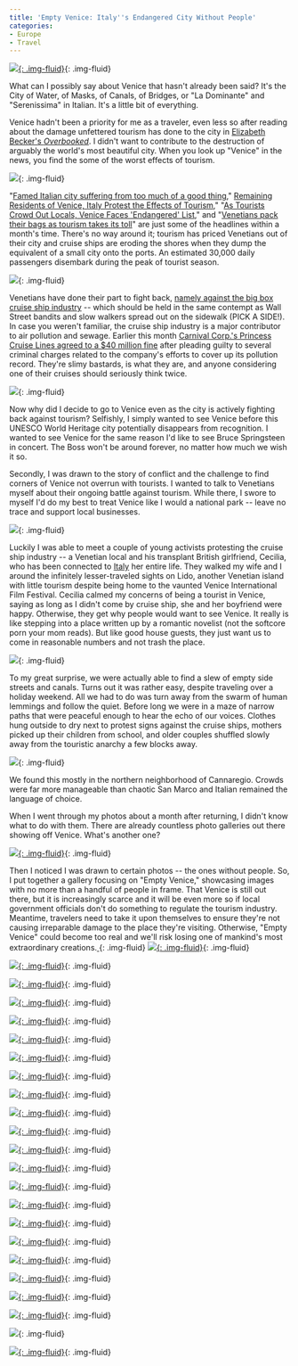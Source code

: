 ```yaml
---
title: 'Empty Venice: Italy''s Endangered City Without People'
categories:
- Europe
- Travel
---
```


[![](https://withoutapath.com/wp-content/uploads/2016/12/Empty-Venice-Italy-Canal-02.jpg){: .img-fluid}](https://withoutapath.com/wp-content/uploads/2016/12/Empty-Venice-Italy-Canal-02.jpg){: .img-fluid}

What can I possibly say about Venice that hasn't already been said? It's the City of Water, of Masks, of Canals, of Bridges, or "La Dominante" and "Serenissima" in Italian. It's a little bit of everything.

Venice hadn't been a priority for me as a traveler, even less so after reading about the damage unfettered tourism has done to the city in [Elizabeth Becker's _Overbooked_](https://withoutapath.com/elizabeth-becker-overbooked/). I didn't want to contribute to the destruction of arguably the world's most beautiful city. When you look up "Venice" in the news, you find the some of the worst effects of tourism.<!-- more -->

![](https://withoutapath.com/wp-content/uploads/2016/12/Empty-Venice-Italy-Canal-03.jpg){: .img-fluid}

"[Famed Italian city suffering from too much of a good thing](http://www.cbsnews.com/news/venice-italy-threatened-mass-tourism-unesco-world-heritage-site-in-danger/)," [Remaining Residents of Venice, Italy Protest the Effects of Tourism](https://skift.com/2016/11/13/remaining-residents-of-venice-italy-protest-the-effects-of-tourism/)," "[As Tourists Crowd Out Locals, Venice Faces 'Endangered' List](http://www.npr.org/sections/parallels/2016/11/25/503038911/as-tourists-crowd-out-locals-venice-faces-endangered-list)," and "[Venetians pack their bags as tourism takes its toll](http://www.reuters.com/article/us-italy-venice-protests-idUSKBN1370J0)" are just some of the headlines within a month's time. There's no way around it; tourism has priced Venetians out of their city and cruise ships are eroding the shores when they dump the equivalent of a small city onto the ports. An estimated 30,000 daily passengers disembark during the peak of tourist season.

![](https://withoutapath.com/wp-content/uploads/2016/12/Empty-Venice-Italy-Canal-04.jpg){: .img-fluid}

Venetians have done their part to fight back, [namely against the big box cruise ship industry](http://www.telegraph.co.uk/travel/news/tempers-flare-in-venice-as-angry-protesters-block-cruise-ships/) -- which should be held in the same contempt as Wall Street bandits and slow walkers spread out on the sidewalk (PICK A SIDE!). In case you weren't familiar, the cruise ship industry is a major contributor to air pollution and sewage. Earlier this month [Carnival Corp.'s Princess Cruise Lines agreed to a $40 million fine](http://www.wsj.com/articles/carnival-agrees-to-fine-will-plead-guilty-to-pollution-charges-1480610905) after pleading guilty to several criminal charges related to the company's efforts to cover up its pollution record. They're slimy bastards, is what they are, and anyone considering one of their cruises should seriously think twice.

![](https://withoutapath.com/wp-content/uploads/2016/12/Empty-Venice-Italy-Canal-05.jpg){: .img-fluid}

Now why did I decide to go to Venice even as the city is actively fighting back against tourism? Selfishly, I simply wanted to see Venice before this UNESCO World Heritage city potentially disappears from recognition. I wanted to see Venice for the same reason I'd like to see Bruce Springsteen in concert. The Boss won't be around forever, no matter how much we wish it so.

Secondly, I was drawn to the story of conflict and the challenge to find corners of Venice not overrun with tourists. I wanted to talk to Venetians myself about their ongoing battle against tourism. While there, I swore to myself I'd do my best to treat Venice like I would a national park -- leave no trace and support local businesses.

![](https://withoutapath.com/wp-content/uploads/2016/12/Empty-Venice-Italy-Canal-06.jpg){: .img-fluid}

Luckily I was able to meet a couple of young activists protesting the cruise ship industry -- a Venetian local and his transplant British girlfriend, Cecilia, who has been connected to [Italy](https://withoutapath.com/category/travel/international/europe/italy/) her entire life. They walked my wife and I around the infinitely lesser-traveled sights on Lido, another Venetian island with little tourism despite being home to the vaunted Venice International Film Festival. Cecilia calmed my concerns of being a tourist in Venice, saying as long as I didn't come by cruise ship, she and her boyfriend were happy. Otherwise, they get why people would want to see Venice. It really is like stepping into a place written up by a romantic novelist (not the softcore porn your mom reads). But like good house guests, they just want us to come in reasonable numbers and not trash the place.

![](https://withoutapath.com/wp-content/uploads/2016/12/Empty-Venice-Italy-Canal-07.jpg){: .img-fluid}

To my great surprise, we were actually able to find a slew of empty side streets and canals. Turns out it was rather easy, despite traveling over a holiday weekend. All we had to do was turn away from the swarm of human lemmings and follow the quiet. Before long we were in a maze of narrow paths that were peaceful enough to hear the echo of our voices. Clothes hung outside to dry next to protest signs against the cruise ships, mothers picked up their children from school, and older couples shuffled slowly away from the touristic anarchy a few blocks away.

![](https://withoutapath.com/wp-content/uploads/2016/12/Empty-Venice-Italy-Church-of-Madonna-dellOrto-Inside.jpg){: .img-fluid}

We found this mostly in the northern neighborhood of Cannaregio. Crowds were far more manageable than chaotic San Marco and Italian remained the language of choice.

When I went through my photos about a month after returning, I didn't know what to do with them. There are already countless photo galleries out there showing off Venice. What's another one?

[![](https://withoutapath.com/wp-content/uploads/2016/12/Empty-Venice-Italy-Church-of-Madonna-dellOrto.jpg){: .img-fluid}](https://withoutapath.com/wp-content/uploads/2016/12/Empty-Venice-Italy-Church-of-Madonna-dellOrto.jpg){: .img-fluid}

Then I noticed I was drawn to certain photos -- the ones without people. So, I put together a gallery focusing on "Empty Venice," showcasing images with no more than a handful of people in frame. That Venice is still out there, but it is increasingly scarce and it will be even more so if local government officials don't do something to regulate the tourism industry. Meantime, travelers need to take it upon themselves to ensure they're not causing irreparable damage to the place they're visiting. Otherwise, "Empty Venice" could become too real and we'll risk losing one of mankind's most extraordinary creations.[
](https://withoutapath.com/wp-content/uploads/2016/12/Empty-Venice-Italy-Church-of-Madonna-dellOrto.jpg){: .img-fluid} [![](https://withoutapath.com/wp-content/uploads/2016/12/Empty-Venice-Italy-Clothes-Hanging.jpg){: .img-fluid}](https://withoutapath.com/wp-content/uploads/2016/12/Empty-Venice-Italy-Clothes-Hanging.jpg){: .img-fluid}

[![](https://withoutapath.com/wp-content/uploads/2016/12/Empty-Venice-Italy-Cruise-Ship-Protest.jpg){: .img-fluid}](https://withoutapath.com/wp-content/uploads/2016/12/Empty-Venice-Italy-Cruise-Ship-Protest.jpg){: .img-fluid}

[![](https://withoutapath.com/wp-content/uploads/2016/12/Empty-Venice-Italy-Mercato-di-Rialto.jpg){: .img-fluid}](https://withoutapath.com/wp-content/uploads/2016/12/Empty-Venice-Italy-Mercato-di-Rialto.jpg){: .img-fluid}

[![](https://withoutapath.com/wp-content/uploads/2016/12/Empty-Venice-Italy-No-Grandi-Nav-Protest.jpg){: .img-fluid}](https://withoutapath.com/wp-content/uploads/2016/12/Empty-Venice-Italy-No-Grandi-Nav-Protest.jpg){: .img-fluid}

[![](https://withoutapath.com/wp-content/uploads/2016/12/Empty-Venice-Italy-Piazza-01.jpg){: .img-fluid}](https://withoutapath.com/wp-content/uploads/2016/12/Empty-Venice-Italy-Piazza-01.jpg){: .img-fluid}

[![](https://withoutapath.com/wp-content/uploads/2016/12/Empty-Venice-Italy-Piazza-02.jpg){: .img-fluid}](https://withoutapath.com/wp-content/uploads/2016/12/Empty-Venice-Italy-Piazza-02.jpg){: .img-fluid}

[![](https://withoutapath.com/wp-content/uploads/2016/12/Empty-Venice-Italy-Piazza-03.jpg){: .img-fluid}](https://withoutapath.com/wp-content/uploads/2016/12/Empty-Venice-Italy-Piazza-03.jpg){: .img-fluid}

[![](https://withoutapath.com/wp-content/uploads/2016/12/Empty-Venice-Italy-Piazza-04.jpg){: .img-fluid}](https://withoutapath.com/wp-content/uploads/2016/12/Empty-Venice-Italy-Piazza-04.jpg){: .img-fluid}

[![](https://withoutapath.com/wp-content/uploads/2016/12/Empty-Venice-Italy-Steps.jpg){: .img-fluid}](https://withoutapath.com/wp-content/uploads/2016/12/Empty-Venice-Italy-Steps.jpg){: .img-fluid}

[![](https://withoutapath.com/wp-content/uploads/2016/12/Empty-Venice-Italy-Street-01.jpg){: .img-fluid}](https://withoutapath.com/wp-content/uploads/2016/12/Empty-Venice-Italy-Street-01.jpg){: .img-fluid}

[![](https://withoutapath.com/wp-content/uploads/2016/12/Empty-Venice-Italy-Street-02.jpg){: .img-fluid}](https://withoutapath.com/wp-content/uploads/2016/12/Empty-Venice-Italy-Street-02.jpg){: .img-fluid}

[![](https://withoutapath.com/wp-content/uploads/2016/12/Empty-Venice-Italy-Street-03.jpg){: .img-fluid}](https://withoutapath.com/wp-content/uploads/2016/12/Empty-Venice-Italy-Street-03.jpg){: .img-fluid}

[![](https://withoutapath.com/wp-content/uploads/2016/12/Empty-Venice-Italy-Street-04.jpg){: .img-fluid}](https://withoutapath.com/wp-content/uploads/2016/12/Empty-Venice-Italy-Street-04.jpg){: .img-fluid}

[![](https://withoutapath.com/wp-content/uploads/2016/12/Empty-Venice-Italy-Street-05.jpg){: .img-fluid}](https://withoutapath.com/wp-content/uploads/2016/12/Empty-Venice-Italy-Street-05.jpg){: .img-fluid}

[![](https://withoutapath.com/wp-content/uploads/2016/12/Empty-Venice-Italy-Street-06.jpg){: .img-fluid}](https://withoutapath.com/wp-content/uploads/2016/12/Empty-Venice-Italy-Street-06.jpg){: .img-fluid}

[![](https://withoutapath.com/wp-content/uploads/2016/12/Empty-Venice-Italy-Street-07.jpg){: .img-fluid}](https://withoutapath.com/wp-content/uploads/2016/12/Empty-Venice-Italy-Street-07.jpg){: .img-fluid}

[![](https://withoutapath.com/wp-content/uploads/2016/12/Empty-Venice-Italy-Street-08.jpg){: .img-fluid}](https://withoutapath.com/wp-content/uploads/2016/12/Empty-Venice-Italy-Street-08.jpg){: .img-fluid}

[![](https://withoutapath.com/wp-content/uploads/2016/12/Empty-Venice-Italy-Street-09.jpg){: .img-fluid}](https://withoutapath.com/wp-content/uploads/2016/12/Empty-Venice-Italy-Street-09.jpg){: .img-fluid}

[![](https://withoutapath.com/wp-content/uploads/2016/12/Empty-Venice-Italy-Street-10.jpg){: .img-fluid}](https://withoutapath.com/wp-content/uploads/2016/12/Empty-Venice-Italy-Street-10.jpg){: .img-fluid}

[![](https://withoutapath.com/wp-content/uploads/2016/12/Empty-Venice-Italy-Street-11.jpg){: .img-fluid}](https://withoutapath.com/wp-content/uploads/2016/12/Empty-Venice-Italy-Street-11.jpg){: .img-fluid}

[![](https://withoutapath.com/wp-content/uploads/2016/12/Empty-Venice-Italy-Street-12.jpg){: .img-fluid}](https://withoutapath.com/wp-content/uploads/2016/12/Empty-Venice-Italy-Street-12.jpg){: .img-fluid}

![](https://withoutapath.com/wp-content/uploads/2016/12/Empty-Venice-Italy-Water-Canal-01.jpg){: .img-fluid}

[![](https://withoutapath.com/wp-content/uploads/2016/12/Empty-Venice-Italys-Endangered-City-Without-People.jpg){: .img-fluid}](https://withoutapath.com/wp-content/uploads/2016/12/Empty-Venice-Italys-Endangered-City-Without-People.jpg){: .img-fluid}
